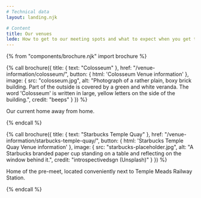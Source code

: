 ```yaml
---
# Technical data
layout: landing.njk

# Content
title: Our venues
lede: How to get to our meeting spots and what to expect when you get there.
---
```


{% from "components/brochure.njk" import brochure %}

{% call brochure({
  title: {
    text: "Colosseum"
  },
  href: "/venue-information/colosseum/",
  button: {
    html: '<span class="bf-!-sr">Colosseum</span> Venue information'
  },
  image: {
    src: "colosseum.jpg",
    alt: "Photograph of a rather plain, boxy brick building. Part of the outside is covered by a green and white veranda. The word 'Colosseum' is written in large, yellow letters on the side of the building.",
    credit: "beeps"
  }
}) %}

  <p>Our current home away from home.</p>
{% endcall %}

{% call brochure({
  title: {
    text: "Starbucks Temple Quay"
  },
  href: "/venue-information/starbucks-temple-quay/",
  button: {
    html: '<span class="bf-!-sr">Starbucks Temple Quay</span> Venue information'
  },
  image: {
    src: "starbucks-placeholder.jpg",
    alt: "A Starbucks branded paper cup standing on a table and reflecting on the window behind it.",
    credit: "introspectivedsgn (Unsplash)"
  }
}) %}

  <p>Home of the pre-meet, located conveniently next to Temple Meads Railway Station.</p>
{% endcall %}
